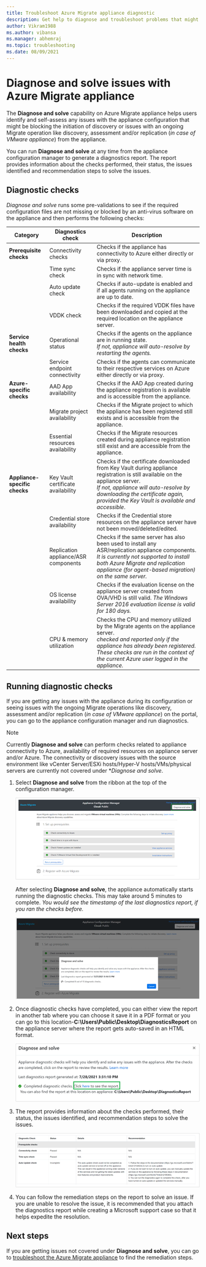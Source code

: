 ```yaml
---
title: Troubleshoot Azure Migrate appliance diagnostic
description: Get help to diagnose and troubleshoot problems that might occur with the Azure Migrate appliance.
author: Vikram1988
ms.author: vibansa
ms.manager: abhemraj
ms.topic: troubleshooting
ms.date: 08/09/2021
---
```


# Diagnose and solve issues with Azure Migrate appliance

The **Diagnose and solve** capability on Azure Migrate appliance helps users identify and self-assess any issues with the appliance configuration that might be blocking the initiation of discovery or issues with an ongoing Migrate operation like discovery, assessment and/or replication (*in case of VMware appliance*) from the appliance. 

You can run **Diagnose and solve** at any time from the appliance configuration manager to generate a diagnostics report. The report provides information about the checks performed, their status, the issues identified and recommendation steps to solve the issues. 

## Diagnostic checks

*Diagnose and solve* runs some pre-validations to see if the required configuration files are not missing or blocked by an anti-virus software on the appliance and then performs the following checks: 

**Category** | **Diagnostics check** |**Description**
--- | --- | --- |
**Prerequisite checks** | Connectivity checks | Checks if the appliance has connectivity to Azure either directly or via proxy.
|| Time sync check | Checks if the appliance server time is in sync with network time.
|| Auto update check | Checks if auto-update is enabled and if all agents running on the appliance are up to date.
||VDDK check | Checks if the required VDDK files have been downloaded and copied at the required location on the appliance server.
**Service health checks** |Operational status |Checks if the agents on the appliance are in running state. <br>*If not, appliance will auto-resolve by restarting the agents.* 
||Service endpoint connectivity |Checks if the agents can communicate to their respective services on Azure either directly or via proxy.
**Azure-specific checks** |AAD App availability | Checks if the AAD App created during the appliance registration is available and is accessible from the appliance.
||Migrate project availability | Checks if the Migrate project to which the appliance has been registered still exists and is accessible from the appliance.
||Essential resources availability| Checks if the Migrate resources created during appliance registration still exist and are accessible from the appliance.
**Appliance-specific checks** | Key Vault certificate availability | Checks if the certificate downloaded from Key Vault during appliance registration is still available on the appliance server. <br> *If not, appliance will auto-resolve by downloading the certificate again, provided the Key Vault is available and accessible*.
|| Credential store availability | Checks if the Credential store resources on the appliance server have not been moved/deleted/edited.
|| Replication appliance/ASR components | Checks if the same server has also been used to install any ASR/replication appliance components. *It is currently not supported to install both Azure Migrate and replication appliance (for agent-based migration) on the same server.*
|| OS license availability | Checks if the evaluation license on the appliance server created from OVA/VHD is still valid. *The Windows Server 2016 evaluation license is valid for 180 days.*
|| CPU & memory utilization | Checks the CPU and memory utilized by the Migrate agents on the appliance server. <br> *checked and reported only if the appliance has already been registered. These checks are run in the context of the current Azure user logged in the appliance.*

## Running diagnostic checks

If you are getting any issues with the appliance during its configuration or seeing issues with the ongoing Migrate operations like discovery, assessment and/or replication (*in case of VMware appliance*) on the portal, you can go to the appliance configuration manager and run diagnostics.

> [!NOTE]
Currently **Diagnose and solve** can perform checks related to appliance connectivity to Azure, availability of required resources on appliance server and/or Azure. The connectivity or discovery issues with the source environment like vCenter Server/ESXi hosts/Hyper-V hosts/VMs/physical servers are currently not covered under **Diagnose and solve*.
 
1. Select **Diagnose and solve** from the ribbon at the top of the configuration manager.

    ![Select diagnose and solve](./media/troubleshoot-appliance-diagnostic-solve/appliance-configuration-manager-diagnose-solve.png)
    
    After selecting **Diagnose and solve**, the appliance automatically starts running the diagnostic checks. This may take around 5 minutes to complete.
    *You would see the timestamp of the last diagnostics report, if you ran the checks before.*
     
    ![Diagnostic report](./media/troubleshoot-appliance-diagnostic-solve/diagnostic-report.png)

1. Once diagnostic checks have completed, you can either view the report in another tab where you can choose it save it in a PDF format or you can go to this location-**C:\Users\Public\Desktop\DiagnosticsReport** on the appliance server where the report gets auto-saved in an HTML format.

    ![View diagnostic report](./media/troubleshoot-appliance-diagnostic-solve/view-diagnostic-report.png)

1. The report provides information about the checks performed, their status, the issues identified, and recommendation steps to solve the issues.

    ![View status of diagnostic report](./media/troubleshoot-appliance-diagnostic-solve/view-status.png)

1. You can follow the remediation steps on the report to solve an issue. If you are unable to resolve the issue, it is recommended that you attach the diagnostics report while creating a Microsoft support case so that it helps expedite the resolution.

## Next steps
If you are getting issues not covered under **Diagnose and solve**, you can go to [troubleshoot  the Azure Migrate appliance](/azure/migrate/troubleshoot-appliance.md) to find the remediation steps.